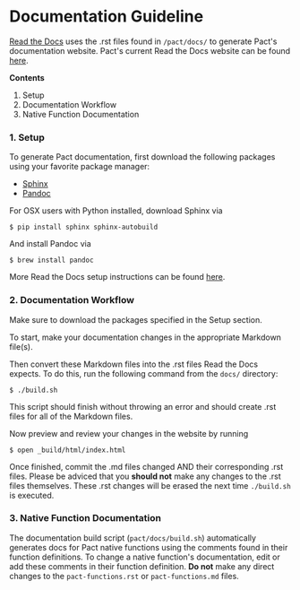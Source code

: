 # Documentation Guideline
[Read the Docs](https://readthedocs.org/) uses the .rst files found in `/pact/docs/` to generate Pact's
documentation website. Pact's current Read the Docs website can be found [here](http://pact-language.readthedocs.io/en/latest/pact-reference.html).

**Contents**
1. Setup
2. Documentation Workflow
3. Native Function Documentation


### 1. Setup
To generate Pact documentation, first download the following packages using your favorite package manager:

* [Sphinx](http://www.sphinx-doc.org/en/master/)
* [Pandoc](https://pandoc.org/installing.html)

For OSX users with Python installed, download Sphinx via
```
$ pip install sphinx sphinx-autobuild
```

And install Pandoc via
```
$ brew install pandoc
```

More Read the Docs setup instructions can be found [here](http://docs.readthedocs.io/en/latest/getting_started.html).


### 2. Documentation Workflow
Make sure to download the packages specified in the Setup section. 

To start, make your documentation changes in the appropriate Markdown file(s).

Then convert these Markdown files into the .rst files Read the Docs expects. To do this, run the following
command from the `docs/` directory:
```
$ ./build.sh
```
This script should finish without throwing an error and should create .rst files for all of the Markdown files.


Now preview and review your changes in the website by running
```
$ open _build/html/index.html
```


Once finished, commit the .md files changed AND their corresponding .rst files. Please be
adviced that you **should not** make any changes to the .rst files themselves. These .rst changes will be erased
the next time `./build.sh` is executed.

### 3. Native Function Documentation
The documentation build script (`pact/docs/build.sh`) automatically generates docs for Pact native functions using the
comments found in their function definitions. To change a native function's documentation, edit or add these comments in
their function definition. **Do not** make any direct changes to the `pact-functions.rst` or `pact-functions.md` files.  